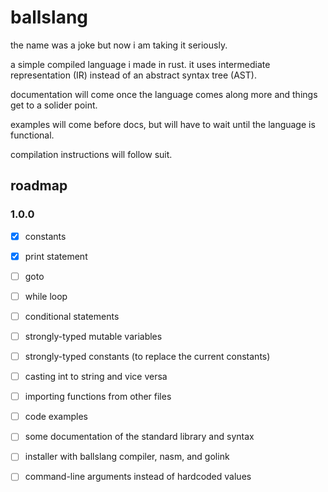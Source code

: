 # ballslang
the name was a joke but now i am taking it seriously.

a simple compiled language i made in rust. it uses intermediate representation (IR) instead of an abstract syntax tree (AST).

documentation will come once the language comes along more and things get to a solider point.

examples will come before docs, but will have to wait until the language is functional.

compilation instructions will follow suit.

## roadmap
### 1.0.0
- [x] constants
- [x] print statement
- [ ] goto
- [ ] while loop
- [ ] conditional statements
- [ ] strongly-typed mutable variables
- [ ] strongly-typed constants (to replace the current constants)
- [ ] casting int to string and vice versa
- [ ] importing functions from other files


- [ ] code examples
- [ ] some documentation of the standard library and syntax
- [ ] installer with ballslang compiler, nasm, and golink
- [ ] command-line arguments instead of hardcoded values
